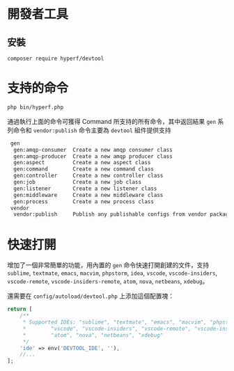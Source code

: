# 開發者工具

## 安裝

```
composer require hyperf/devtool
```

# 支持的命令

```bash
php bin/hyperf.php
```

通過執行上面的命令可獲得 Command 所支持的所有命令，其中返回結果 `gen` 系列命令和 `vendor:publish` 命令主要為 `devtool` 組件提供支持

```bash
 gen
  gen:amqp-consumer  Create a new amqp consumer class
  gen:amqp-producer  Create a new amqp producer class
  gen:aspect         Create a new aspect class
  gen:command        Create a new command class
  gen:controller     Create a new controller class
  gen:job            Create a new job class
  gen:listener       Create a new listener class
  gen:middleware     Create a new middleware class
  gen:process        Create a new process class
 vendor
  vendor:publish     Publish any publishable configs from vendor packages.
```

# 快速打開

增加了一個非常簡單的功能，用內置的 `gen` 命令快速打開創建的文件，支持 `sublime`, `textmate`, `emacs`, `macvim`, `phpstorm`, `idea`, `vscode`, `vscode-insiders`, `vscode-remote`, `vscode-insiders-remote`, `atom`, `nova`, `netbeans`, `xdebug`。

還需要在 `config/autoload/devtool.php` 上添加這個配置塊：

```php
return [
    /**
     * Supported IDEs: "sublime", "textmate", "emacs", "macvim", "phpstorm", "idea",
     *        "vscode", "vscode-insiders", "vscode-remote", "vscode-insiders-remote",
     *        "atom", "nova", "netbeans", "xdebug"
     */
    'ide' => env('DEVTOOL_IDE', ''),
    //...
];
```
